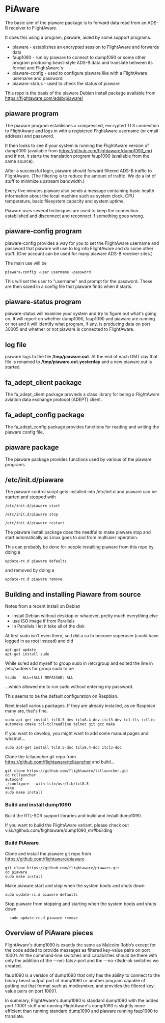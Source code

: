 PiAware
===

The basic aim of the piaware package is to forward data read from an ADS-B receiver to FlightAware.

It does this using a program, piaware, aided by some support programs.

* piaware - establishes an encrypted session to FlightAware and forwards data
* faup1090 - run by piaware to connect to dump1090 or some other program producing beast-style ADS-B data and translate between its format and FlightAware's
* piaware-config - used to configure piaware like with a FlightAware username and password
* piaware-status - used to check the status of piaware

This repo is the basis of the piaware Debian install package available
from https://flightaware.com/adsb/piaware/

piaware program
---

The piaware program establishes a compressed, encrypted TLS connection to FlightAware and logs in with a registered FlightAware username (or email address) and password.

It then looks to see if your system is running the FlightAware version of dump1090 (available from https://github.com/flightaware/dump1090_mr) and if not, it starts the translation program faup1090 (available from the same source).

After a successful login, piaware should forward filtered ADS-B traffic to FlightAware.  (The filtering is to reduce the amount of traffic.  We do a lot of stuff to minimize upstream bandwidth.)

Every five minutes piaware also sends a message containing basic health information about the local machine such as system clock, CPU temperature, basic filesystem capacity and system uptime.

Piaware uses several techniques are used to keep the connection established and disconnect and reconnect if something goes wrong.

piaware-config program
---

piaware-config provides a way for you to set the FlightAware username and password that piaware will use to log into FlightAware and do some other stuff.  (One account can be used for many piaware ADS-B receiver sites.)

The main use will be

    piaware-config -user username -password

This will set the user to "username" and prompt for the password.  These are then saved in a config file that piaware finds when it starts.

piaware-status program
---

piaware-status will examine your system and try to figure out what's going on.  It will report on whether dump1090, faup1090 and piaware are running or not and it will identify what program, if any, is producing data on port 30005 and whether or not piaware is connected to FlightAware.

log file
---

piaware logs to the file **/tmp/piaware.out**.  At the end of each GMT day that file is renamed to **/tmp/piaware.out.yesterday** and a new piaware.out is started.

fa_adept_client package
---

The fa_adept_client package provieds a class library for being a FlightAware aviation data exchange protocol (ADEPT) client.

fa_adept_config package
---

The fa_adept_config package provides functions for reading and writing the piaware config file.

piaware package
---

The piaware package provides functions used by various of the piaware programs.

/etc/init.d/piaware
---

The piaware control script gets installed into /etc/init.d and piaware
can be started and stopped with

    /etc/init.d/piaware start

    /etc/init.d/piaware stop

    /etc/init.d/piaware restart


The piaware install package does the needful to make piaware stop and start automatically as Linux goes to and from multiuser operation.

This can probably be done for people installing piaware from this repo by doing a

    update-rc.d piaware defaults

and removed by doing a

    update-rc.d piaware remove

Building and installing Piaware from source
---
Notes from a recent install on Debian
* install Debian without desktop or whatever, pretty much everything else
* use ISO image if from Parallels
* in Parallels I let it take all of the disk

At first sudo isn't even there, so I did a su to become superuser (could have logged in as root instead) and did

```
apt-get update
apt-get install sudo
```

While su'ed add myself to group sudo in /etc/group and edited the line in /etc/sudoers for group sudo to be

```
%sudo	ALL=(ALL) NOPASSWD: ALL
```

...which allowed me to run sudo without entering my password.

This seems to be the default configuration on Raspbian.

Next install various packages.  If they are already installed, as on Raspbian
many are, that's fine.

```
sudo apt-get install tcl8.5-dev tclx8.4-dev itcl3-dev tcl-tls tcllib automake cmake tcl-tclreadline telnet git gcc make
```

If you want to develop, you might want to add some manual pages and whatnot...

```
sudo apt-get install tcl8.5-doc tclx8.4-doc itcl3-doc
```

Clone the tcllauncher git repo from https://github.com/flightaware/tcllauncher
and build...

```
git clone https://github.com/flightaware/tcllauncher.git
cd tcllauncher
autoconf
./configure --with-tcl=/usr/lib/tcl8.5
make
sudo make install
```

### Build and install dump1090

Build the RTL-SDR support libraries and build and install dump1090.

If you want to build the FlightAware variant, please check out
visi://github.com/flightaware/dump1090_mr#building

### Build PiAware

Clone and install the piaware git repo from
https://github.com/flightaware/piaware

```
git clone https://github.com/flightaware/piaware.git
cd piaware
sudo make install
```

Make piaware start and stop when the system boots and shuts down

```
sudo update-rc.d piaware defaults
```

Stop piaware from stopping and starting when the system boots and shuts down

```
  sudo update-rc.d piaware remove
```

Overview of PiAware pieces
---
FlightAware's dump1090 is exactly the same as Malcolm Robb’s except for the code added to provide messages as filtered key-value pairs on port 10001.  All the command-line switches and capabilities should be there with only the addition of the —net-fatsv-port and the —no-rtlsdr-ok switches we created. 

faup1090 is a version of dump1090 that only has the ability to connect to the binary beast output port of dump1090 or another program capable of putting out that format such as modesmixer, and provides the filtered key-value pairs on port 10001.

In summary, FlightAware's dump1090 is standard dump1090 with the added port 10001 stuff and running FlightAware's dump1090 is slightly more efficient than running standard dump1090 and piaware running faup1090 to translate.
